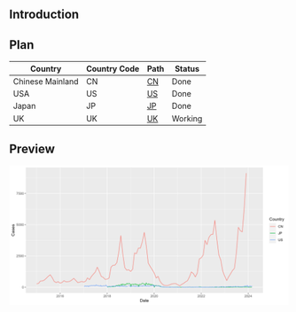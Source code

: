 ## Introduction

## Plan

| Country | Country Code | Path | Status |
| --- | --- | --- | --- |
| Chinese Mainland | CN | [CN](CleanData/CN/pertussis.csv) | Done |
| USA | US | [US](CleanData/US/pertussis.csv) | Done |
| Japan | JP | [JP](CleanData/JP/pertussis.csv) | Done |
| UK | UK | [UK](CleanData/UK/pertussis.csv) | Working |

## Preview

![preview](.\preview.png)

